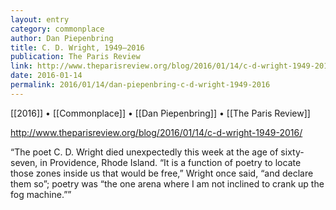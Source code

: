 ```yaml
---
layout: entry
category: commonplace
author: Dan Piepenbring
title: C. D. Wright, 1949–2016
publication: The Paris Review
link: http://www.theparisreview.org/blog/2016/01/14/c-d-wright-1949-2016/
date: 2016-01-14
permalink: 2016/01/14/dan-piepenbring-c-d-wright-1949-2016
---
```


[[2016]] • [[Commonplace]] • [[Dan Piepenbring]] • [[The Paris Review]]

http://www.theparisreview.org/blog/2016/01/14/c-d-wright-1949-2016/

“The poet C. D. Wright died unexpectedly this week at the age of sixty-seven, in Providence, Rhode Island. “It is a function of poetry to locate those zones inside us that would be free,” Wright once said, “and declare them so”; poetry was “the one arena where I am not inclined to crank up the fog machine.””